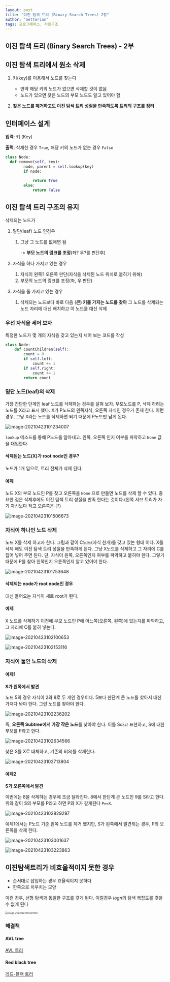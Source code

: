 ```yaml
---
layout: post
title: "이진 탐색 트리 (Binary Search Trees)-2장"
author: "metterian"
tags: 프로그래머스, 자료구조
---
```

## 이진 탐색 트리 (Binary Search Trees) - 2부

## 이진 탐색 트리에서 원소 삭제

1. 키(key)를 이용해서 노드를 찾는다
   - 만약 해당 키의 노드가 없으면 삭제할 것이 없음
   - 노드가 있으면 찾은 노드의 부모 노드도 알고 있어야 함

2. **찾은 노드를 제거하고도 이진 탐색 트리 성질을 만족하도록 트리의 구조를 정리**



## 인터페이스 설계

**입력**: 키 (Key)

**출력**: 삭제한 경우 `True`, 해당 키의 노드가 없는 경우 `False`

```python
class Node:
  def remove(self, key):
        node, parent = self.lookup(key)
        if node:

            return True
        else:
            return False
```



## 이진 탐색 트리 구조의 유지

삭제되는 노드가

1. 말단(leaf) 노드 인경우

   1. 그냥 그 노드를 없애면 됨

      -> **부모 노드의 링크를 조정**(좌? 우?를 판단후)

2. 자식을 하나 가지고 있는 경우

   1. 자식이 왼쪽? 오른쪽 판단(자식을 삭제된 노드 위치로 붙히기 위해)
   2. 부모의 노드의 링크를 조정(좌, 우 판단)

3. 자식을 둘 가지고 있는 경우 

   1. 삭제되는 노드보다 바로 다음 (**큰) 키를 가지는 노드를 찾아** 그 노드를 삭제되는 노드 자리에 대신 배치하고 이 노드를 대신 삭제



### 우선 자식을 세어 보자

특정한 노드가 몇 개의 자식을 갖고 있는지 세어 보는 코드를 작성

```python
class Node:
    def countChildren(self):
        count = 0
        if self.left:
            count += 1
        if self.right:
            count += 1
        return count
```



### 밑단 노드(leaf)의 삭제

가장 간단한 단계인 leaf 노드를 삭제하는 경우를 살펴 보자. 부모노드를 P, 삭제 하려는 노드를 X라고 표시 했다. X가 P노드의 왼쪽자식, 오른쪽 자식인 경우가 존재 한다. 이런 경우, 그냥 X라는 노드를 삭제하면 되기 때문에 P노드만 남게 된다.

![image-20210423101234007](https://tva1.sinaimg.cn/large/008i3skNgy1gptkglr7unj30l00ebta8.jpg)

`lookup` 메소드를 통해 P노드를 알아내고. 왼쪽, 오른쪽 인지 여부를 파악하고 `None` 값을 대입한다.

#### 삭제된는 노드(X)가 root node인 경우?

노드가 1개 임으로, 트리 전체가 삭제 된다.

#### 예제

노드 X의 부모 노드인 P를 찾고 오른쪽을 `None` 으로 만들면 노드를 삭제 할 수 있다. 중요한 점은 삭제후에도 이진 탐색 트리 성질을 만족 한다는 것이다.(왼쪽 서브 트리가 자기 자신보다 작고 오른쪽은 큰)

![image-20210423101506673](https://tva1.sinaimg.cn/large/008i3skNgy1gptkgr7883j30hs0cjmzx.jpg)





### 자식이 하나인 노드 삭제

노드 X를 삭제 하고자 한다. 그림과 같이 C노드(자식 한개)를 갖고 있는 형태 이다. X를 삭제 해도 이진 탐색 트리 성질을 만족하게 된다. 그냥 X노드를 삭제하고 그 자리에 C를 집어 넣어 주면 된다. 단, 자식이 왼쪽, 오른쪽인지 여부를 파악하고 붙혀야 한다. 그렇기 때문에 P를 찾아 왼쪽인지 오른쪽인지 알고 있어야 한다.

![image-20210423101753648](https://tva1.sinaimg.cn/large/008i3skNgy1gptkgtsuc9j30po0cxmzu.jpg)



#### 삭제되는 node가 root node인 경우

대신 들어오는 자식이 새로 root가 된다.



#### 예제

X 노드를 삭제하기 이전에 부모 노드인 P에 어느쪽(오른쪽, 왼쪽)에 있는지를 파악하고, 그 자리에 C를 붙혀 넣는다.

![image-20210423102100653](https://i.loli.net/2021/04/23/FyfQnlihVtXdxMU.png)

![image-20210423102153116](https://i.loli.net/2021/04/23/PhnYaEkZ3xLuXoW.png)



### 자식이 둘인 노드의 삭제

#### 예제1

**S가 왼쪽에서 발견**

노드 5의 경우 자식이 2와 8로 두 개인 경우이다. 5보다 한단계 큰 노드를 찾아서 대신 가져다 놔야 한다. 그런 노드를 찾아야 한다.

![image-20210423102236202](https://i.loli.net/2021/04/23/Q8SGrV4Bopz6Pjl.png)



즉, **오른쪽 Subtree에서 가장 작은 노드**를 찾아야 한다. 이를 S라고 표현하고, S에 대한 부모를 P라고 한다.

![image-20210423102634566](https://i.loli.net/2021/04/23/uD7aXrnTsWSV5Yx.png)

찾은 S를 X로 대체하고, 기존의 6(S)를 삭제한다.

![image-20210423102713804](https://i.loli.net/2021/04/23/kwFIRSMHjZ4YlJ5.png)

#### 예제2

**S가 오른쪽에서 발견**

이번에는 8을 삭제하는 경우에 조금 달라진다. 8에서 한단계 큰 노드인 9를 S라고 한다. 위와 같이 S의 부모를 P라고 하면 P와 X가 같게된다 `P==X`.

![image-20210423102829297](https://i.loli.net/2021/04/23/M2YwIqV8KtsjhAJ.png)

예제1에서는 P노드 기준 왼쪽 노드를 제거 했지만, S가 왼쪽에서 발견되는 경우, P의 오른쪽을 삭제 한다.

![image-20210423103001637](https://i.loli.net/2021/04/23/8N29mkcBEFrxKHj.png)

![image-20210423103223863](https://i.loli.net/2021/04/23/reYSxUaQ8dI2zkM.png)





## 이진탐색트리가 비효울적이지 못한 경우

- 순서대로 삽입하는 경우 효율적이지 못하다
- 한쪽으로 치우치는 모양

이런 경우, 선형 탐색과 동일한 구조를 갖게 된다. 이럴경우 $logn$의 탐색 복잡도를 갖을 수 없게 된다

<img src="https://i.loli.net/2021/04/23/FCUqha38XMWineQ.png" alt="image-20210423103407640" style="zoom:50%;" />

### 해결책

#### AVL tree

[AVL 트리](https://ko.wikipedia.org/wiki/AVL_트리)

#### Red black tree

[레드-블랙 트리](https://ko.wikipedia.org/wiki/레드-블랙_트리)